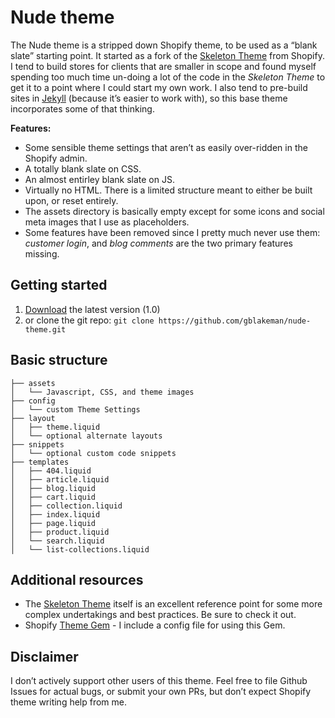 Nude theme
============

The Nude theme is a stripped down Shopify theme, to be used as a “blank slate” starting point. It started as a fork of the [Skeleton Theme](https://github.com/Shopify/skeleton-theme) from Shopify. I tend to build stores for clients that are smaller in scope and found myself spending too much time un-doing a lot of the code in the _Skeleton Theme_ to get it to a point where I could start my own work. I also tend to pre-build sites in [Jekyll](https://jekyllrb.com/) (because it’s easier to work with), so this base theme incorporates some of that thinking.

**Features:**

- Some sensible theme settings that aren’t as easily over-ridden in the Shopify admin.
- A totally blank slate on CSS.
- An almost entirley blank slate on JS.
- Virtually no HTML. There is a limited structure meant to either be built upon, or reset entirely.
- The assets directory is basically empty except for some icons and social meta images that I use as placeholders.
- Some features have been removed since I pretty much never use them: _customer login_, and _blog comments_ are the two primary features missing.

Getting started
---------------------
1. [Download](https://github.com/gblakeman/nude-theme/archive/v1.0.zip) the latest version (1.0)
2. or clone the git repo: `git clone https://github.com/gblakeman/nude-theme.git`

Basic structure
---------------
```
├── assets
│   └── Javascript, CSS, and theme images
├── config
│   └── custom Theme Settings
├── layout
│   ├── theme.liquid
│   └── optional alternate layouts
├── snippets
│   └── optional custom code snippets
├── templates
│   ├── 404.liquid
│   ├── article.liquid
│   ├── blog.liquid
│   ├── cart.liquid
│   ├── collection.liquid
│   ├── index.liquid
│   ├── page.liquid
│   ├── product.liquid
│   └── search.liquid
│   └── list-collections.liquid
```

Additional resources
---------------------
- The [Skeleton Theme](https://github.com/Shopify/skeleton-theme) itself is an excellent reference point for some more complex undertakings and best practices. Be sure to check it out.
- Shopify [Theme Gem](https://github.com/Shopify/shopify_theme) - I include a config file for using this Gem.

Disclaimer
---------------------
I don’t actively support other users of this theme. Feel free to file Github Issues for actual bugs, or submit your own PRs, but don’t expect Shopify theme writing help from me.
